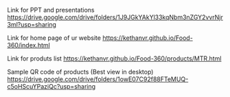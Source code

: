 Link for PPT and presentations 
https://drive.google.com/drive/folders/1J9JGkYAkYl33kqNbm3nZGY2vvrNjr3ml?usp=sharing

Link for home page of ur website 
https://kethanvr.github.io/Food-360/index.html

Link for produts list 
https://kethanvr.github.io/Food-360/products/MTR.html

Sample QR code of products (Best view in desktop)
https://drive.google.com/drive/folders/1owE07C92f88FTeMUQ-c5oHScuYPaziQc?usp=sharing
